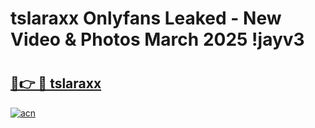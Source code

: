 # tslaraxx Onlyfans Leaked - New Video & Photos March 2025 !jayv3

# <h2><a href="https://fydmiy.iuczelnia.edu.pl?title=tslaraxx&ref=jayv3">🔗👉 🔴 tslaraxx</a></h2>

[![acn](https://github.com/user-attachments/assets/0f9c940e-d8b0-45ae-aac7-cd30a18b3e1c)](https://fydmiy.iuczelnia.edu.pl?title=tslaraxx&ref=jayv3)

